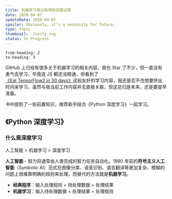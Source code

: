 ```yaml
---
title: 机器学习笔记和项目实践记录
date: 2020-04-07
updateDate: 2020-04-07
spoiler: Obviously, it's a necessity for future.
type: topic
thumbnail: ./unity.svg
status: In Progress
---
```

```toc
from-heading: 2
to-heading: 3
```

GitHub 上已经有很多关于机器学习的相关内容，我也 Star 了不少，但一直没有勇气去学习，毕竟连 JS 都还没精通，但看到了 [《Eat TensorFlow2 in 30 days》](https://github.com/lyhue1991/eat_tensorflow2_in_30_days)这般友好的学习内容，我还是忍不住想要挤出时间来学习，虽然与我当前工作内容并无直接关联，但这总归是未来，还是要提早准备。

书中提到了一些前置知识，推荐新手结合《Python 深度学习》一起学习。

## 《Python 深度学习》

### 什么是深度学习

<span class="hl-1">人工智能</span> > <span class="hl-2">机器学习</span> > <span class="hl-3">深度学习</span>

**人工智能** - 努力将通常由人类完成的智力任务自动化。1990 年前的**符号主义人工智能**（Symbolic AI）范式在图像分类、语音识别、语言翻译等更加复杂、模糊的问题上很难靠明确的规则来处理，而替代的方法就是**机器学习**。

+ **经典程序**：输入处理规则 + 待处理数据 = 处理结果
+ **机器学习**：输入待处理数据 + 处理结果 = 处理规则
